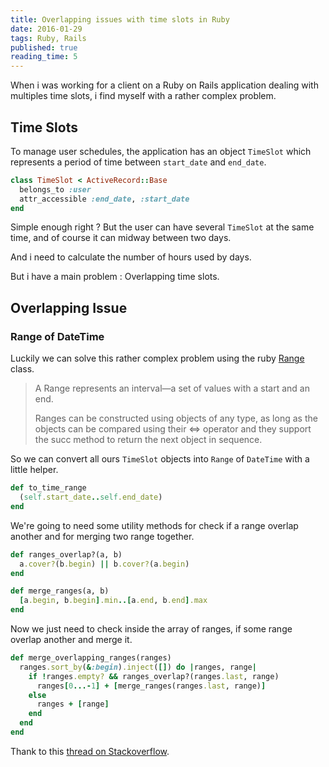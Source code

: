 ```yaml
---
title: Overlapping issues with time slots in Ruby
date: 2016-01-29
tags: Ruby, Rails
published: true
reading_time: 5
---
```


When i was working for a client on a Ruby on Rails application dealing with multiples time slots,
i find myself with a rather complex problem.

## Time Slots

To manage user schedules, the application has an object `TimeSlot` which represents a period of time between `start_date` and `end_date`.

```ruby
class TimeSlot < ActiveRecord::Base
  belongs_to :user
  attr_accessible :end_date, :start_date
end
```

Simple enough right ? But the user can have several `TimeSlot` at the same time, and of course it can midway between two days.

And i need to calculate the number of hours used by days.

But i have a main problem : Overlapping time slots.

## Overlapping Issue

### Range of DateTime

Luckily we can solve this rather complex problem using the ruby
[Range](http://ruby-doc.org/core-1.9.3/Range.html) class.

> A Range represents an interval—a set of values with a start and an end.
>
> Ranges can be constructed using objects of any type, as long as the objects
> can be compared using their <=> operator and they support the succ method
> to return the next object in sequence.


So we can convert all ours `TimeSlot` objects into `Range` of `DateTime` with a little helper.

```ruby
def to_time_range
  (self.start_date..self.end_date)
end
```

We're going to need some utility methods for check if a range overlap another
and for merging two range together.

```ruby
def ranges_overlap?(a, b)
  a.cover?(b.begin) || b.cover?(a.begin)
end

def merge_ranges(a, b)
  [a.begin, b.begin].min..[a.end, b.end].max
end
```

Now we just need to check inside the array of ranges, if some range overlap another and merge it.

```ruby
def merge_overlapping_ranges(ranges)
  ranges.sort_by(&:begin).inject([]) do |ranges, range|
    if !ranges.empty? && ranges_overlap?(ranges.last, range)
      ranges[0...-1] + [merge_ranges(ranges.last, range)]
    else
      ranges + [range]
    end
  end
end
```

Thank to this [thread on Stackoverflow](http://stackoverflow.com/a/6018744/1361310).
